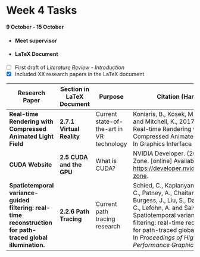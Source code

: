 # Week 4 Tasks

**9 October - 15 October**
- #### Meet supervisor
- #### LaTeX Document
- [ ] First draft of *Literature Review - Introduction*
- [x] Included XX research papers in the LaTeX document

| Research Paper                                                                                              | Section in LaTeX Document | Purpose                                   | Citation (Harvard)                                                                                                                                                                                                                                                                                            |
|-------------------------------------------------------------------------------------------------------------|---------------------------|-------------------------------------------|---------------------------------------------------------------------------------------------------------------------------------------------------------------------------------------------------------------------------------------------------------------------------------------------------------------|
| **Real-time Rendering with Compressed Animated Light Field**                                                | **2.7.1 Virtual Reality** | Current state-of-the-art in VR technology | Koniaris, B., Kosek, M., Sinclair, D. and Mitchell, K., 2017, January. Real-time Rendering with Compressed Animated Light Fields. In Graphics Interface (Vol. 2).                                                                                                                                             |
| **CUDA Website**                                                                                            | **2.5 CUDA and the GPU**  | What is CUDA?                             | NVIDIA Developer. (2019). CUDA Zone. [online] Available at: https://developer.nvidia.com/cuda-zone.                                                                                                                                                                                                           |
| **Spatiotemporal variance-guided filtering: real-time reconstruction for path-traced global illumination.** | **2.2.6 Path Tracing**    | Current path tracing research             | Schied, C., Kaplanyan, A., Wyman, C., Patney, A., Chaitanya, C.R.A., Burgess, J., Liu, S., Dachsbacher, C., Lefohn, A. and Salvi, M., 2017. Spatiotemporal variance-guided filtering: real-time reconstruction for path-traced global illumination. In *Proceedings of High Performance Graphics* (pp. 1-12). |
